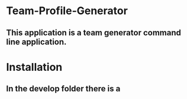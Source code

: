 # Team-Profile-Generator

## This application is a team generator command line application.

# Installation

## In the develop folder there is a